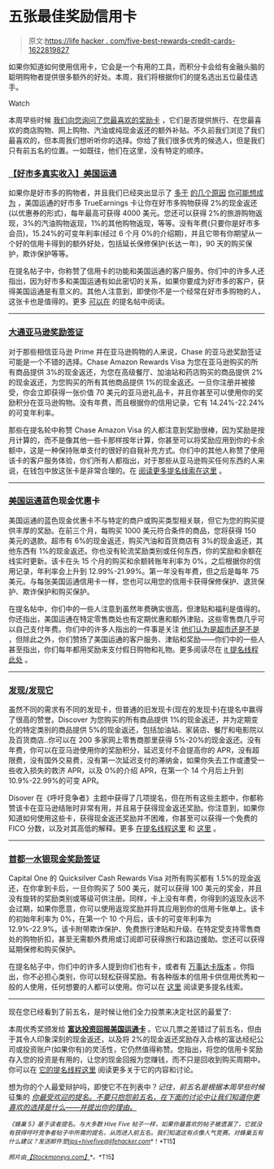 # 五张最佳奖励信用卡

> 原文:[https://life hacker . com/five-best-rewards-credit-cards-1622819827](https://lifehacker.com/five-best-rewards-credit-cards-1622819827)

如果你知道如何使用信用卡，它会是一个有用的工具，而积分卡会给有金融头脑的聪明购物者提供很多额外的好处。本周，我们将根据你们的提名选出五位最佳选手。

Watch

本周早些时候 [我们向您询问了您最喜欢的奖励卡](https://lifehacker.com/whats-the-best-rewards-credit-card-1617546244) ，它们是否提供旅行、在您最喜欢的商店购物、网上购物、汽油或纯现金返还的额外补贴。不久前我们浏览了我们最喜欢的，但本周我们想听听你的选择。你给了我们很多优秀的候选人，但是我们只有前五名的位置。一如既往，他们在这里，没有特定的顺序。

### [【好市多真实收入】美国运通](https://www304.americanexpress.com/credit-card/costco-american-express)

如果你是好市多的购物者，并且我们已经突出显示了 [多于](https://lifehacker.com/what-to-buy-and-not-buy-at-costco-according-to-consu-1573463028) [的几个原因](http://lifehacker.com/the-best-things-you-can-do-at-costco-without-a-membersh-1591680306) [你可能想成为](http://twocents.lifehacker.com/the-items-that-will-single-handedly-pay-for-your-costco-1582935523) ，美国运通的好市多 TrueEarnings 卡让你在好市多购物获得 2%的现金返还(以优惠券的形式)，每年最高可获得 4000 美元。您还可以获得 2%的旅游购物返现，3%的汽油购物返现，1%的其他购物返现，等等。没有年费(只要你是好市多会员)，15.24%的可变年利率(经过 6 个月 0%的介绍期)，并且它带有你期望从一个好的信用卡得到的额外好处，包括延长保修保护(长达一年)，90 天的购买保护，欺诈保护等等。

在提名帖子中，你称赞了信用卡的功能和美国运通的客户服务。你们中的许多人还指出，因为好市多和美国运通有如此密切的关系，如果你要成为好市多的客户，获得美国运通是有意义的。其他人注意到，即使你不是一个经常在好市多购物的人，这张卡也是值得的。更多 [可以在](http://lifehacker.com/costco-trueearnings-american-express-card-vote-costco-1621478312) 的提名帖中阅读。

* * *

### [大通亚马逊奖励签证](https://www.chase.com/credit-cards/amazon)

对于那些相信亚马逊 Prime 并在亚马逊购物的人来说，Chase 的亚马逊奖励签证可能是一个不错的选择。Chase Amazon Rewards Visa 为您在亚马逊购买的所有商品提供 3%的现金返还，为您在高级餐厅、加油站和药店购买的商品提供 2%的现金返还，为您购买的所有其他商品提供 1%的现金返还。一旦你注册并被接受，你会立即获得一张价值 70 美元的亚马逊礼品卡，并且你甚至可以使用你的奖励积分在亚马逊购物。没有年费，而且根据你的信用记录，它有 14.24%-22.24%的可变年利率。

那些在提名轮中称赞 Chase Amazon Visa 的人都注意到奖励很棒，因为奖励是按月计算的，而不是像其他一些卡那样按年计算，你甚至可以将奖励应用到你的卡余额中，这是一种保持账单支付的很好的自我补充方式。你们中的其他人称赞了使用该卡的客户服务体验，你们所有人都指出，对于那些从亚马逊购买任何东西的人来说，在钱包中放这张卡是非常合理的。在 [阅读更多提名线索在这里](http://lifehacker.com/vote-amazon-visa-chase-3-back-on-amazon-purchases-2-1621527979) 。

* * *

### [美国运通](https://www304.americanexpress.com/credit-card/blue-cash-preferred)蓝色现金优惠卡

美国运通的蓝色现金优惠卡不与特定的商户或购买类型相关联，但它为您的购买提供丰厚的奖励。在前三个月，每购买 1000 美元符合条件的商品，您将获得 150 美元的退款。超市有 6%的现金返还，购买汽油和百货商店有 3%的现金返还，其他东西有 1%的现金返还。你也没有轮流奖励类别或任何东西，你的奖励和余额在线实时更新。该卡在头 15 个月的购买和余额转账年利率为 0%，之后根据你的信用记录，年利率会上升到 12.99%-21.99%。第一年没有年费，但之后是每年 75 美元。与每张美国运通信用卡一样，您也可以用您的信用卡获得保修保护、退货保护、欺诈保护和购买保护。

在提名帖中，你们中的一些人注意到虽然年费确实很高，但津贴和福利是值得的。你还指出，美国运通在特定零售商处也有定期优惠和额外津贴，这些零售商几乎可以自己支付年费。你们中的许多人指出的一件事是关注 [他们认为是超市还是不是](https://www.americanexpress.com/us/content/rewards-info/retail.html) ，但除此之外，你们赞扬了美国运通的客户服务、津贴和奖励——你们中的一些人甚至指出，你们每年都用奖励来支付假日购物和礼物。更多阅读尽在 [it 提名线程此处](http://lifehacker.com/american-express-blue-cash-preferred-vote-american-ex-1621482495) 。

* * *

### [发现/发现它](https://www.discover.com)

虽然不同的需求有不同的发现卡，但普通的旧发现卡(现在的发现卡)在提名中赢得了很高的赞誉。Discover 为您购买的所有商品提供 1%的现金返还，并为定期变化的特定类别的商品提供 5%的现金返还，包括加油站、家装店、餐厅和电影院以及百货商店..你可以在 200 多家网上零售商那里获得 5%-20%的现金返还。没有年费，你可以在亚马逊使用你的奖励积分，延迟支付不会提高你的 APR，没有超限费，没有国外交易费，没有第一次延迟支付的滞纳金，如果你失去工作或遭受一些收入损失的救济 APR，以及 0%的介绍 APR，在第一个 14 个月后上升到 10.9%-22.99%的可变 APR。

Disover 在《呼吁竞争者》主题中获得了几项提名，但在所有这些主题中，你都称赞该卡在亚马逊结账时非常有用，并且易于获得现金返还奖励。你注意到，如果你知道如何使用这些卡，获得现金返还奖励并不困难，你甚至可以获得一个免费的 FICO 分数，以及对其高低的解释。更多 [在提名线程这里](http://lifehacker.com/vote-discover-normal-old-discover-why-1-cash-back-1621483832) 和 [这里](http://lifehacker.com/http-www-infomerchant-net-creditcardprocessing-discov-1621499994) 。

* * *

### [首都一水银现金奖励签证](http://www.capitalone.com/credit-cards/quicksilver-cash-rewards/)

Capital One 的 Quicksilver Cash Rewards Visa 对所有购买都有 1.5%的现金返还，在你拿到卡后，一旦你购买了 500 美元，就可以获得 100 美元的奖金，并且没有旋转的奖励类别或等级可供注册。同样，卡上没有年费，你得到的返现永远不会过期，如果你愿意，你可以使用返现奖励并将其应用到你的信用卡账单上。该卡的初始年利率为 0%，在第一个 10 个月后，该卡的可变年利率为 12.9%-22.9%。该卡附带欺诈保护、免费旅行津贴和升级、在特定受支持零售商处的购物折扣，甚至无需额外费用或订阅即可获得旅行和路边援助。您还可以获得延期保修和购买保护。

在提名帖子中，你们中的许多人提到你们也有卡，或者有 [万事达卡版本](http://www.capitalone.com/credit-cards/quicksilver-cash-rewards-average/) 。你指出，你不必担心类别，你可以轻松获得奖励。有各种版本的信用卡供信用优秀和一般的人使用，任何想要的人都可以使用。你可以在 [这里](http://lifehacker.com/vote-capital-one-quicksilver-rewards-mastercard-why-1621498384) 阅读更多提名线索。

* * *

现在您已经看到了前五名，是时候让他们全力投票来决定社区的最爱了:

本周优秀奖颁发给 [**富达投资回报美国运通卡**](https://www.fidelity.com/cash-management/american-express-cards) 。它以几票之差错过了前五名，但由于其令人印象深刻的现金返还，以及将 2%的现金返还奖励存入合格的富达经纪公司或投资账户(如果你有)的灵活性，它仍然值得称赞。您指出，将您的信用卡奖励存入您的投资是有用的，让您的现金回报为您赚钱，而不只是回收到购买周期中。你可以在 [它的提名线程这里](http://lifehacker.com/http-i-imgur-com-lun5pe6-png-vote-fidelity-investmen-1621476251) 阅读更多关于它的内容和讨论。

想为你的个人最爱辩护吗，即使它不在列表中？*记住，前五名是根据本周早些时候* 征集的 [*你最受欢迎的提名。不要只抱怨前五名，在下面的讨论中让我们知道你更喜欢的选择是什么——并提出你的理由。*](https://lifehacker.com/whats-the-best-rewards-credit-card-1617546244)

<small>*《蜂巢 5》基于读者提名。与大多数 Hive Five 帖子一样，如果你最喜欢的帖子被遗漏了，它就没有获得呼吁竞争者帖子中所需的提名，从而进入前五名。我们知道这有点像人气竞赛。对蜂巢五有什么建议？发送邮件至*</small>[<small>*tips+hivefive@lifehacker.com*</small>](mailto:tips+hivefive@lifehacker.com)<small>*！*T15】</small>

<small>*照片由*</small>[<small>*【Stockmoneys.com】*</small>](http://stockmoneys.com/)<small>*。*T15】</small>